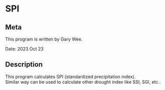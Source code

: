 # SPI
## Meta
This program is written by Gary Wee.

Date: 2023 Oct 23

## Description
This program calculates SPI (standardized precipitation index).<br/>
Similar way can be used to calculate other drought index like SSI, SGI, etc..

